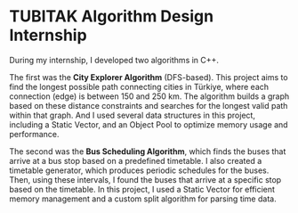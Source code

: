 # TUBITAK Algorithm Design Internship 

During my internship, I developed two algorithms in C++.

The first was the **City Explorer Algorithm** (DFS-based). This project aims to find the longest possible path connecting cities in Türkiye, where each connection (edge) is between 150 and 250 km. 
The algorithm builds a graph based on these distance constraints and searches for the longest valid path within that graph. And I used several data structures in this project, including a Static Vector, and an Object Pool to optimize memory usage and performance.

The second was the **Bus Scheduling Algorithm**, which finds the buses that arrive at a bus stop based on a predefined timetable. I also created a timetable generator, which produces periodic schedules for the buses. Then, using these intervals, I found the buses that arrive at a specific stop based on the timetable. In this project, I used a Static Vector for efficient memory management and a custom split algorithm for parsing time data.
